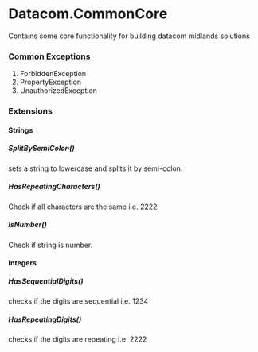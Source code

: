 # Datacom.CommonCore

Contains some core functionality for building datacom midlands solutions

### Common Exceptions
1. ForbiddenException
2. PropertyException
3. UnauthorizedException

### Extensions
#### Strings
##### SplitBySemiColon()
sets a string to lowercase and splits it by semi-colon.
##### HasRepeatingCharacters()  
Check if all characters are the same i.e. 2222
##### IsNumber()    
Check if string is number.

#### Integers
##### HasSequentialDigits()
checks if the digits are sequential i.e. 1234
##### HasRepeatingDigits()
checks if the digits are repeating i.e. 2222